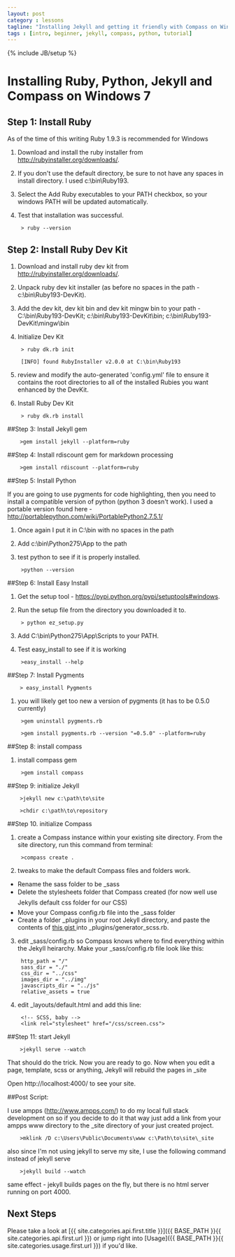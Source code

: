 ```yaml
---
layout: post
category : lessons
tagline: "Installing Jekyll and getting it friendly with Compass on Windows 7"
tags : [intro, beginner, jekyll, compass, python, tutorial]
---
```

{% include JB/setup %}
# Installing Ruby, Python, Jekyll and Compass on Windows 7

## Step 1: Install Ruby

As of the time of this writing Ruby 1.9.3 is recommended for Windows 

1. Download and install the ruby installer from http://rubyinstaller.org/downloads/.
2. If you don't use the default directory, be sure to not have any spaces in install directory. I used c:\bin\Ruby193.

3. Select the Add Ruby executables to your PATH checkbox, so your windows PATH will be updated automatically.

3. Test that installation was successful.

        > ruby --version

## Step 2: Install Ruby Dev Kit
1. Download and install ruby dev kit from http://rubyinstaller.org/downloads/.
2. Unpack ruby dev kit installer (as before no spaces in the path - c:\bin\Ruby193-DevKit).
3. Add the dev kit, dev kit bin and dev kit mingw bin to your path - C:\bin\Ruby193-DevKit; c:\bin\Ruby193-DevKit\bin; c:\bin\Ruby193-DevKit\mingw\bin

4. Initialize Dev Kit

        > ruby dk.rb init

        [INFO] found RubyInstaller v2.0.0 at C:\bin\Ruby193

5. review and modify the auto-generated 'config.yml' file to ensure it contains the root directories to all of the installed Rubies you want enhanced by the DevKit.

6. Install Ruby Dev Kit

        > ruby dk.rb install


##Step 3: Install Jekyll gem

        >gem install jekyll --platform=ruby

##Step 4: Install rdiscount gem for markdown processing

        >gem install rdiscount --platform=ruby

##Step 5: Install Python

If you are going to use pygments for code highlighting, then you need to  install a compatible version of python (python 3 doesn't work). I used a portable version found here - http://portablepython.com/wiki/PortablePython2.7.5.1/

1. Once again I put it in C:\bin with no spaces in the path

1. Add c:\bin\Python275\App to the path

2. test python to see if it is properly installed.

        >python --version

##Step 6: Install Easy Install

1. Get the setup tool - https://pypi.python.org/pypi/setuptools#windows.
2. Run the setup file from the directory you downloaded it to.

        > python ez_setup.py

3. Add C:\bin\Python275\App\Scripts to your PATH.

4. Test easy_install to see if it is working

        >easy_install --help

##Step 7: Install Pygments

        > easy_install Pygments

1. you will likely get too new a version of pygments (it has to be 0.5.0 currently)

        >gem uninstall pygments.rb

        >gem install pygments.rb --version "=0.5.0" --platform=ruby

##Step 8: install compass

1. install compass gem

        >gem install compass

##Step 9: initialize Jekyll 

        >jekyll new c:\path\to\site

        >chdir c:\path\to\repository

##Step 10. initialize Compass 

1. create a Compass instance within your existing site directory. From the site directory, run this command from terminal:

        >compass create .

2. tweaks to make the default Compass files and folders work.

  * Rename the sass folder to be \_sass
  * Delete the stylesheets folder that Compass created (for now well use Jekylls default css folder for our CSS)
  * Move your Compass config.rb file into the \_sass folder
  * Create a folder \_plugins in your root Jekyll directory, and paste the contents of [ this gist ]( https://gist.github.com/davidpots/5853188 ) into  \_plugins/generator_scss.rb.

3. edit \_sass/config.rb so Compass knows where to find everything within the Jekyll heirarchy. Make your \_sass/config.rb file look like this:

        http_path = "/"
        sass_dir = "./"
        css_dir = "../css"
        images_dir = "../img"
        javascripts_dir = "../js"
        relative_assets = true

4. edit \_layouts/default.html and add this line:

        <!-- SCSS, baby -->
        <link rel="stylesheet" href="/css/screen.css">

##Step 11: start Jekyll

        >jekyll serve --watch

That should do the trick. Now you are ready to go. Now when you edit a page, template, scss or anything, Jekyll will rebuild the pages in \_site

Open http://localhost:4000/ to see your site.

##Post Script:

I use ampps (http://www.ampps.com/) to do my local full stack development on so if you decide to do it that way just add a link from your ampps www directory to the _site directory of your just created project. 

        >mklink /D c:\Users\Public\Documents\www c:\Path\to\site\_site

also since I'm not using jekyll to serve my site, I use the following command instead of jekyll serve

        >jekyll build --watch

same effect - jekyll builds pages on the fly, but there is no html server running on port 4000.


## Next Steps

Please take a look at [{{ site.categories.api.first.title }}]({{ BASE_PATH }}{{ site.categories.api.first.url }})
or jump right into [Usage]({{ BASE_PATH }}{{ site.categories.usage.first.url }}) if you'd like.
